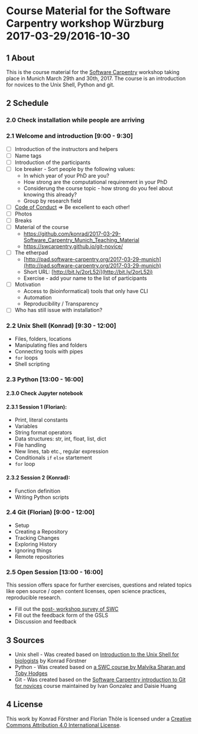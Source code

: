 # Course Material for the Software Carpentry workshop Würzburg 2017-03-29/2016-10-30

## 1 About

This is the course material for the [Software
Carpentry](http://software-carpentry.org/) workshop taking place in
Munich March 29th and 30th, 2017. The course is an introduction for
novices to the Unix Shell, Python and git.

## 2 Schedule

### 2.0 Check installation while people are arriving

### 2.1 Welcome and introduction [9:00 - 9:30]

- [ ] Introduction of the instructors and helpers
- [ ] Name tags
- [ ] Introduction of the participants
- [ ] Ice breaker - Sort people by the following values:
    - In which year of your PhD are you?
    - How strong are the computational requirement in your PhD
    - Considerung the course topic - how strong do you feel about knowing this already?
    - Group by research field
- [ ] [Code of Conduct](https://software-carpentry.org/conduct.html) => Be excellent to each other!
- [ ] Photos    
- [ ] Breaks
- [ ] Material of the course
  - https://github.com/konrad/2017-03-29-Software_Carpentry_Munich_Teaching_Material
  - https://swcarpentry.github.io/git-novice/
- [ ] The etherpad
    - [http://pad.software-carpentry.org/2017-03-29-munich](http://pad.software-carpentry.org/2017-03-29-munich)
    - Short URL: [http://bit.ly/2orL52i](http://bit.ly/2orL52i)
    - Exercise - add your name to the list of participants
- [ ] Motivation
    - Access to (bioinformatical) tools that only have CLI
    - Automation
    - Reproducibility / Transparency
- [ ] Who has still issue with installation?

### 2.2 Unix Shell (Konrad) [9:30 - 12:00]

- Files, folders, locations
- Manipulating files and folders
- Connecting tools with pipes
- `for` loops
- Shell scripting

### 2.3 Python [13:00 - 16:00]

#### 2.3.0 Check Jupyter notebook

#### 2.3.1 Session 1 (Florian):

- Print, literal constants
- Variables
- String format operators
- Data structures: str, int, float, list, dict
- File handling
- New lines, tab etc., regular expression
- Conditionals `if` `else` startement
- `for` loop

#### 2.3.2 Session 2 (Konrad):

- Function definition
- Writing Python scripts

### 2.4 Git (Florian) [9:00 - 12:00]

- Setup
- Creating a Repository
- Tracking Changes
- Exploring History
- Ignoring things
- Remote repositories

### 2.5 Open Session [13:00 - 16:00]

This session offers space for further exercises, questions and related
topics like open source / open content licenses, open science practices,
reproducible research.

- Fill out the [post- workshop survey of
  SWC](https://www.surveymonkey.com/r/swc_post_workshop_v1?workshop_id=2016-10-26-Wuerzburg)
- Fill out the feedback form of the GSLS
- Discussion and feedback 

## 3 Sources

- Unix shell - Was created based on [Introduction to the Unix Shell
  for
  biologists](https://github.com/konrad/Introduction_to_the_Unix_Shell_for_biologists)
  by Konrad Förstner
- Python - Was created based on [a SWC course by Malvika Sharan and
  Toby
  Hodges](https://github.com/malvikasharan/Software_carpentry_EMBL)
- Git - Was created based on the [Software Carpentry introduction to
  Git for novices](https://github.com/swcarpentry/git-novice) course maintained by
  Ivan Gonzalez and Daisie Huang

## 4 License

This work by Konrad Förstner and Florian Thöle is licensed under a
[Creative Commons Attribution 4.0 International
License](https://creativecommons.org/licenses/by/4.0/).

